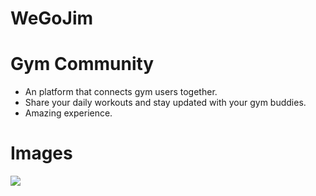 # WeGoJim
 
# Gym Community  
- An platform that connects gym users together.  
- Share your daily workouts and stay updated with your gym buddies.  
- Amazing experience.  
# Images  
<img src="![login](https://user-images.githubusercontent.com/73129625/208196353-c827f4f6-9d4b-4cd5-9436-351ea5eab822.PNG)">
